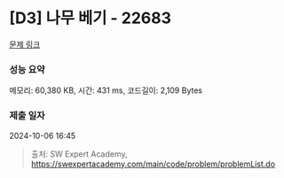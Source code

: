 # [D3] 나무 베기 - 22683 

[문제 링크](https://swexpertacademy.com/main/code/problem/problemDetail.do?contestProbId=AZIyCYJ6p30DFAQP) 

### 성능 요약

메모리: 60,380 KB, 시간: 431 ms, 코드길이: 2,109 Bytes

### 제출 일자

2024-10-06 16:45



> 출처: SW Expert Academy, https://swexpertacademy.com/main/code/problem/problemList.do
